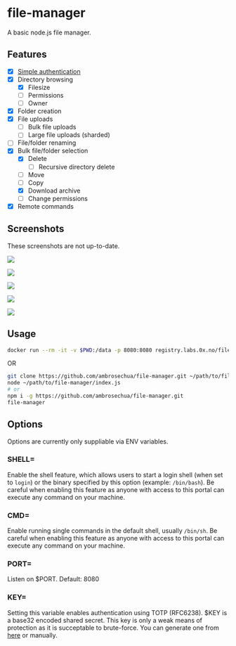 
# file-manager

A basic node.js file manager. 

## Features

- [x] [Simple authentication](https://github.com/ambrosechua/file-manager#key)
- [x] Directory browsing
  - [x] Filesize
  - [ ] Permissions
  - [ ] Owner
- [x] Folder creation
- [x] File uploads
  - [ ] Bulk file uploads
  - [ ] Large file uploads (sharded)
- [ ] File/folder renaming
- [x] Bulk file/folder selection
  - [x] Delete
    - [ ] Recursive directory delete
  - [ ] Move
  - [ ] Copy
  - [x] Download archive
  - [ ] Change permissions
- [x] Remote commands
  
## Screenshots

These screenshots are not up-to-date. 

![](https://ambrose.makerforce.io/file-manager/login1.png)

![](https://ambrose.makerforce.io/file-manager/upl2.png)

![](https://ambrose.makerforce.io/file-manager/ls1.png)

![](https://ambrose.makerforce.io/file-manager/rm1.png)

![](https://ambrose.makerforce.io/file-manager/dl1.png)

## Usage

```zsh
docker run --rm -it -v $PWD:/data -p 8080:8080 registry.labs.0x.no/file-manager
```

OR

```zsh
git clone https://github.com/ambrosechua/file-manager.git ~/path/to/file-manager
node ~/path/to/file-manager/index.js
# or
npm i -g https://github.com/ambrosechua/file-manager.git
file-manager
```

## Options

Options are currently only suppliable via ENV variables. 

### SHELL=

Enable the shell feature, which allows users to start a login shell (when set to `login`) or the binary specified by this option (example: `/bin/bash`). Be careful when enabling this feature as anyone with access to this portal can execute any command on your machine.

### CMD=

Enable running single commands in the default shell, usually `/bin/sh`. Be careful when enabling this feature as anyone with access to this portal can execute any command on your machine.

### PORT=

Listen on $PORT. Default: 8080

### KEY=

Setting this variable enables authentication using 
TOTP (RFC6238). $KEY is a base32 encoded shared 
secret. This key is only a weak means of protection 
as it is succeptable to brute-force. You can generate 
one from [here](http://www.xanxys.net/totp/) or manually. 
